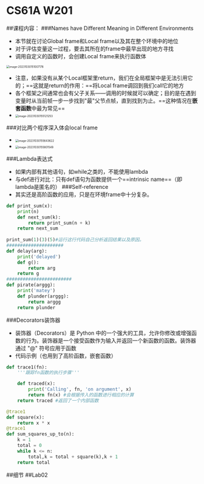 # CS61A W201
##课程内容：
###Names have Different Meaning in Different Environments
- 本节就在讨论Global frame和Local frame以及其在整个环境中的地位
- 对于评估变量这一过程，要去其所在的frame中最早出现的地方寻找
- 调用自定义的函数时，会创建Local frame来执行函数体

<img src="../Pic/image-20231030151007176.png" alt="image-20231030151007176" style="zoom:50%;" />

-  注意，如果没有从某个Local框架里return，我们在全局框架中是无法引用它的；==这就是return的作用：==将Local frame调回到我们call它的地方
-  各个框架之间通常也会有父子关系——调用的时候就可以确定；目的是在遇到变量时从当前帧一步一步找到"最"父节点帧，直到找到为止。==这种情况在**嵌套函数**中最为常见==
-  <img src="../Pic/image-20231030155121253.png" alt="image-20231030155121253" style="zoom:50%;" />
###对比两个程序深入体会local frame

- <img src="../Pic/image-20231030155643622.png" alt="image-20231030155643622" style="zoom:50%;" />
- <img src="../Pic/image-20231030155801549.png" alt="image-20231030155801549" style="zoom:50%;" />

###Lambda表达式
- 如果内部有其他语句，如while之类的，不能使用lambda 
- 与def进行对比：只有def语句为函数提供一个==intrinsic name==（即lambda是匿名的）
###Self-reference
- 其实还是高阶函数的应用，只是在环境frame中十分复杂。
```python
def print_sum(x):
	print(n)
	def next_sum(k):
		return print_sum(n + k)
	return next_sum
	
print_sum(1)(3)(5)#运行这行代码自己分析返回结果以及原因。
#####################
def delay(arg):
	print('delayed')
	def g():
		return arg
	return g	
########################	
def pirate(arggg):
	print('matey')
	def plunder(arggg):
		return arggg
	return plunder
```
###Decorators装饰器
- 装饰器（Decorators）是 Python 中的一个强大的工具，允许你修改或增强函数的行为。装饰器是一个接受函数作为输入并返回一个新函数的函数。装饰器通过 "@" 符号应用于函数
- 代码示例（也用到了高阶函数，嵌套函数）
```python
def trace1(fn):
    '''跟踪fn函数的执行步骤'''

    def traced(x):
        print('Calling', fn, 'on argument', x)
        return fn(x) #会根据传入的函数进行相应的计算
    return traced #返回了一个内部函数

@trace1
def square(x):
    return x * x
@trace1
def sum_squares_up_to(n):
    k = 1
    total = 0
    while k <= n:
        total,k = total + square(k),k + 1
    return total     
```
##细节
##Lab02
